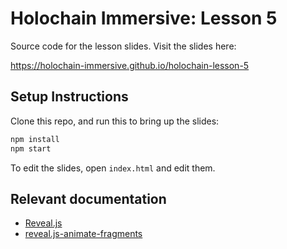 # Holochain Immersive: Lesson 5

Source code for the lesson slides. Visit the slides here:

https://holochain-immersive.github.io/holochain-lesson-5

## Setup Instructions

Clone this repo, and run this to bring up the slides:

```bash
npm install
npm start
```

To edit the slides, open `index.html` and edit them.

## Relevant documentation

- [Reveal.js](https://revealjs.com/)
- [reveal.js-animate-fragments](https://www.npmjs.com/package/reveal.js-animate-fragments)